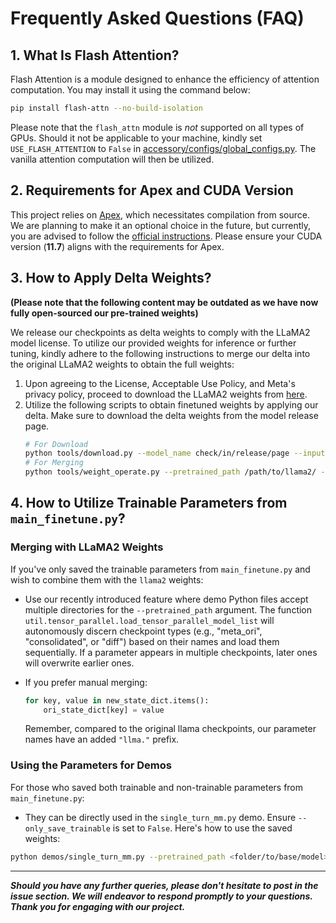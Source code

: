 # Frequently Asked Questions (FAQ)

## 1. What Is Flash Attention?

Flash Attention is a module designed to enhance the efficiency of attention computation. You may install it using the command below:

```bash
pip install flash-attn --no-build-isolation
```

Please note that the `flash_attn` module is *not* supported on all types of GPUs. Should it not be applicable to your machine, kindly set `USE_FLASH_ATTENTION` to `False` in [accessory/configs/global_configs.py](../accessory/configs/global_configs.py). The vanilla attention computation will then be utilized.

## 2. Requirements for Apex and CUDA Version

This project relies on [Apex](https://github.com/NVIDIA/apex), which necessitates compilation from source. We are planning to make it an optional choice in the future, but currently, you are advised to follow the [official instructions](https://github.com/NVIDIA/apex#from-source). Please ensure your CUDA version (**11.7**) aligns with the requirements for Apex.

## 3. How to Apply Delta Weights?

**(Please note that the following content may be outdated as we have now fully open-sourced our pre-trained weights)**

We release our checkpoints as delta weights to comply with the LLaMA2 model license. To utilize our provided weights for inference or further tuning, kindly adhere to the following instructions to merge our delta into the original LLaMA2 weights to obtain the full weights:

1. Upon agreeing to the License, Acceptable Use Policy, and Meta's privacy policy, proceed to download the LLaMA2 weights from [here](link).
2. Utilize the following scripts to obtain finetuned weights by applying our delta. Make sure to download the delta weights from the model release page.
    ```bash
    # For Download
    python tools/download.py --model_name check/in/release/page --input_type sg/or/mm --output_path path/to/save --model_size 7B/13B/70B --down_config
    # For Merging
    python tools/weight_operate.py --pretrained_path /path/to/llama2/ --delta_path /path/to/delta --output_path /path/to/finetuned
    ```

## 4. How to Utilize Trainable Parameters from `main_finetune.py`?

### **Merging with LLaMA2 Weights**

If you've only saved the trainable parameters from `main_finetune.py` and wish to combine them with the `llama2` weights:

- Use our recently introduced feature where demo Python files accept multiple directories for the `--pretrained_path` argument. The function `util.tensor_parallel.load_tensor_parallel_model_list` will autonomously discern checkpoint types (e.g., "meta_ori", "consolidated", or "diff") based on their names and load them sequentially. If a parameter appears in multiple checkpoints, later ones will overwrite earlier ones.
  
- If you prefer manual merging:
  ``` python
  for key, value in new_state_dict.items():
      ori_state_dict[key] = value
  ```
  Remember, compared to the original llama checkpoints, our parameter names have an added `"llma."` prefix.

### **Using the Parameters for Demos**

For those who saved both trainable and non-trainable parameters from `main_finetune.py`:

- They can be directly used in the `single_turn_mm.py` demo. Ensure `--only_save_trainable` is set to `False`. Here's how to use the saved weights:
```bash
python demos/single_turn_mm.py --pretrained_path <folder/to/base/model> <folder/to/trainable/parameters> <--other_flags>
```

---





***Should you have any further queries, please don't hesitate to post in the issue section. We will endeavor to respond promptly to your questions. Thank you for engaging with our project.***
